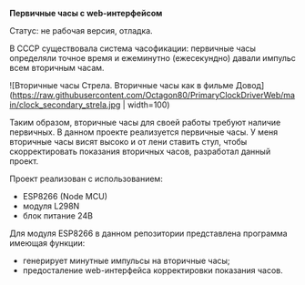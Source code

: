 **Первичные часы с web-интерфейсом**

Статус: не рабочая версия, отладка.

В СССР существовала система часофикации: первичные часы определяли точное время и ежеминутно (ежесекундно) давали импульс всем вторичным часам.

![Вторичные часы Стрела. Вторичные часы как в фильме Довод](https://raw.githubusercontent.com/Octagon80/PrimaryClockDriverWeb/main/clock_secondary_strela.jpg | width=100)

Таким образом, вторичные часы для своей работы требуют наличие первичных. В данном проекте реализуется первичные часы. 
У меня вторичные часы висят высоко и от лени ставить стул, чтобы скорректировать показания вторичных часов, разработал данный проект.

Проект реализован с использованием:
- ESP8266 (Node MCU)
- модуля L298N
- блок питание 24В

Для модуля ESP8266 в данном репозитории представлена программа имеющая функции:
- генерирует минутные импульсы на вторичные часы;
- предосталение web-интерфейса корректировки показания часов.

